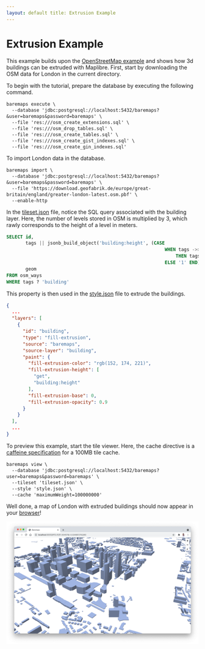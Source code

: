 ```yaml
---
layout: default title: Extrusion Example
---
```


# Extrusion Example

This example builds upon the [OpenStreetMap example](https://www.baremaps.com/examples/openstreetmap/) and shows how 3d
buildings can be extruded with Maplibre. First, start by downloading the OSM data for London in the current directory.

To begin with the tutorial, prepare the database by executing the following command.

```shell
baremaps execute \
  --database 'jdbc:postgresql://localhost:5432/baremaps?&user=baremaps&password=baremaps' \
  --file 'res:///osm_create_extensions.sql' \
  --file 'res:///osm_drop_tables.sql' \
  --file 'res:///osm_create_tables.sql' \
  --file 'res:///osm_create_gist_indexes.sql' \
  --file 'res:///osm_create_gin_indexes.sql'
```

To import London data in the database.

```shell
baremaps import \
  --database 'jdbc:postgresql://localhost:5432/baremaps?&user=baremaps&password=baremaps' \
  --file 'https://download.geofabrik.de/europe/great-britain/england/greater-london-latest.osm.pbf' \
  --enable-http
```

In the [tileset.json](https://raw.githubusercontent.com/baremaps/baremaps/main/docs/examples/extrusion/tileset.json)
file, notice the SQL query associated with the building layer. Here, the number of levels stored in OSM is multiplied by
3, which rawly corresponds to the height of a level in meters.

```sql
SELECT id,
       tags || jsonb_build_object('building:height', (CASE
                                                          WHEN tags ->> 'building:levels' ~ '^[0-9\\.]+$'
                                                              THEN tags ->> 'building:levels'
                                                          ELSE '1' END)::real * 3),
       geom
FROM osm_ways
WHERE tags ? 'building'
```

This property is then used in
the [style.json](https://raw.githubusercontent.com/baremaps/baremaps/main/docs/examples/extrusion/style.json) file to
extrude the buildings.

```json
{
  ...
  "layers": [
    {
      "id": "building",
      "type": "fill-extrusion",
      "source": "baremaps",
      "source-layer": "building",
      "paint": {
        "fill-extrusion-color": "rgb(152, 174, 221)",
        "fill-extrusion-height": [
          "get",
          "building:height"
        ],
        "fill-extrusion-base": 0,
        "fill-extrusion-opacity": 0.9
      }
    }
  ],
  ...
}
```

To preview this example, start the tile viewer. Here, the cache directive is
a [caffeine specification](https://www.javadoc.io/doc/com.github.ben-manes.caffeine/caffeine/2.2.2/com/github/benmanes/caffeine/cache/CaffeineSpec.html)
for a 100MB tile cache.

```shell
baremaps view \
  --database 'jdbc:postgresql://localhost:5432/baremaps?user=baremaps&password=baremaps' \
  --tileset 'tileset.json' \
  --style 'style.json' \
  --cache 'maximumWeight=100000000'
```

Well done, a map of London with extruded buildings should now appear in your [browser](http://localhost:9000/)!

![Tile viewer](screenshot.png)

